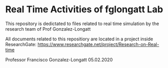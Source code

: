 # Real Time Activities of fglongatt Lab
This repository is dedictated to files related to real time simulation by the research team of Prof Gonzalez-Longatt

All documents related to this repositiory are located in a project inside ResearchGate: https://www.researchgate.net/project/Research-on-Real-time

Professor Francisco Gonzalez-Longatt
05.02.2020 
